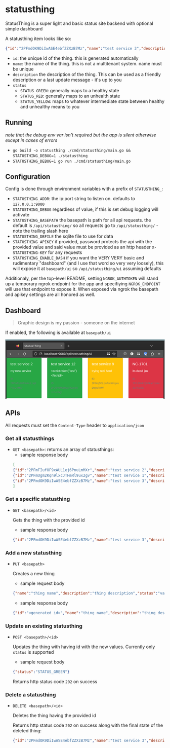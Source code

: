 # statusthing
StatusThing is a super light and basic status site backend with optional simple dashboard

A statusthing item looks like so:

```json
{"id":"2PFmdOK9DiIwASE4ebfZZXzB7Mz","name":"test service 3","description":"my new service","status":"STATUS_YELLOW"}
```

- `id`: the unique id of the thing. this is generated automatically
- `name`: the name of the thing. this is not a multitenant system. name must be unique
- `description` the description of the thing. This can be used as a friendly description or a last update message - it's up to you
- `status`
    - `STATUS_GREEN`: generally maps to a healthy state
    - `STATUS_RED`: generally maps to an unhealth state
    - `STATUS_YELLOW`: maps to whatever intermediate state between healthy and unhealthy means to you

## Running
_note that the debug env var isn't required but the app is silent otherwise except in cases of errors_

- `go build -o statusthing ./cmd/statusthing/main.go && STATUSTHING_DEBUG=1 ./statusthing`
- `STATUSTHING_DEBUG=1 go run ./cmd/statusthing/main.go`

## Configuration
Config is done through environment variables with a prefix of `STATUSTHING_`:

- `STATUSTHING_ADDR`: the ip:port string to listen on. defaults to `127.0.0.1:9000`
- `STATUSTHING_DEBUG` regardless of value, if this is set debug logging will activate
- `STATUSTHING_BASEPATH` the basepath is path for all api requests. the default is `/api/statusthing/` so all requests go to `/api/statusthing/` - note the trailing slash here
- `STATUSTHING_DBFILE` the sqlite file to use for data
- `STATUSTHING_APIKEY` if provided, password protects the api with the provided value and said value must be provided as an http header `X-STATUSTHING-KEY` for any requests
- `STATUSTHING_ENABLE_DASH` if you want the VERY VERY basic and rudimentary "dashboard" (and I use that word so very very loosely), this will expose it at `basepath/ui` so `/api/statusthing/ui` assuming defaults

Additionaly, per the top-level README, setting `NGROK_AUTHTOKEN` will stand up a temporary ngrok endpoint for the app and specifiying `NGROK_ENDPOINT` will use that endpoint to expose it.
When exposed via ngrok the basepath and apikey settings are all honored as well.

## Dashboard

> Graphic design is my passion - someone on the internet

If enabled, the following is available at `basepath/ui`

![basic dashboard with four squares colored to reflect the status - two green, one yellow and one red](dashboard-screenshot.png)

## APIs
All requests must set the `Content-Type` header to `application/json`

### Get all statusthings
- `GET <basepath>`: returns an array of statusthings:
    - sample response body
    ```json
    [
    {"id":"2PFmFIufOF9xAUL1ej6PnuLmMXr","name":"test service 2","description":"my new service 2","status":"STATUS_RED"},
    {"id":"2PFmUgm2Kqn9lxcJTHmRl9ux2gv","name":"test service 1","description":"my new service 1","status":"STATUS_GREEN"},
    {"id":"2PFmdOK9DiIwASE4ebfZZXzB7Mz","name":"test service 3","description":"my new service","status":"STATUS_YELLOW"}
    ]
    ```

### Get a specific statusthing
- `GET <basepath>/<id>`

    Gets the thing with the provided id

    - sample response body
    ```json
    {"id":"2PFmdOK9DiIwASE4ebfZZXzB7Mz","name":"test service 3","description":"my new service","status":"STATUS_YELLOW"}
    ```
    

### Add a new statusthing
- `PUT <basepath>`

    Creates a new thing

    - sample request body
    ```json
    {"name":"thing name","description":"thing description","status":"valid status string"}
    ```

    - sample response body

    ```json
    {"id":"<generated id>","name":"thing name","description":"thing description","status":"valid status string"}
    ```

### Update an existing statusthing
- `POST <basepath>/<id>`

    Updates the thing with having id with the new values. Currently only `status` is supported

    - sample request body
    ```json
    {"status":"STATUS_GREEN"}
    ```

    Returns http status code `202` on success

### Delete a statusthing
- `DELETE <basepath>/<id>`
    
    Deletes the thing having the provided id

    Returns http status code `202` on success along with the final state of the deleted thing:
    ```json
    {"id":"2PFmdOK9DiIwASE4ebfZZXzB7Mz","name":"test service 3","description":"my new service","status":"STATUS_RED"}
    ```